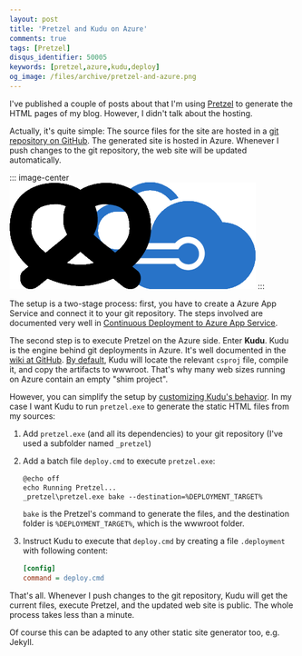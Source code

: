 ```yaml
---
layout: post
title: 'Pretzel and Kudu on Azure'
comments: true
tags: [Pretzel]
disqus_identifier: 50005
keywords: [pretzel,azure,kudu,deploy]
og_image: /files/archive/pretzel-and-azure.png
---
```


I've published a couple of posts about that I'm using [Pretzel](https://github.com/Code52/pretzel)
to generate the HTML pages of my blog. However, I didn't talk about the hosting.

Actually, it's quite simple: The source files for the site are hosted in a
[git repository on GitHub](https://github.com/thoemmi/thomasfreudenberg.com). The generated site is
hosted in Azure. Whenever I push changes to the git repository, the web site will be updated
automatically.

::: image-center
![Pretzel and Azure](/files/archive/pretzel-and-azure.png)
:::

The setup is a two-stage process: first, you have to create a Azure App Service and connect it to
your git repository. The steps involved are documented very well in
[Continuous Deployment to Azure App Service](https://docs.microsoft.com/en-us/azure/app-service-web/app-service-continuous-deployment).

The second step is to execute Pretzel on the Azure side. Enter **Kudu**. Kudu is the engine
behind git deployments in Azure. It's well documented in the [wiki at GitHub](https://github.com/projectkudu/kudu/wiki).
[By default](https://github.com/projectkudu/kudu/wiki/Deployment), Kudu will locate the relevant
`csproj` file, compile it, and copy the artifacts to wwwroot. That's why many web sizes running on
Azure contain an empty "shim project".

However, you can simplify the setup by [customizing Kudu's behavior](https://github.com/projectkudu/kudu/wiki/Customizing-deployments).
In my case I want Kudu to run `pretzel.exe` to generate the static HTML files from my sources:

1. Add `pretzel.exe` (and all its dependencies) to your git repository (I've used a subfolder named
   `_pretzel`)

2. Add a batch file `deploy.cmd` to execute `pretzel.exe`:
   ```batch
   @echo off
   echo Running Pretzel...
   _pretzel\pretzel.exe bake --destination=%DEPLOYMENT_TARGET%
   ```
   `bake` is the Pretzel's command to generate the files, and the destination folder is `%DEPLOYMENT_TARGET%`,
   which is the wwwroot folder.

3. Instruct Kudu to execute that `deploy.cmd` by creating a file `.deployment` with following
   content:
   ```ini
   [config]
   command = deploy.cmd
   ```

That's all. Whenever I push changes to the git repository, Kudu will get the current files,
execute Pretzel, and the updated web site is public. The whole process takes less than a minute.

Of course this can be adapted to any other static site generator too, e.g. Jekyll.
